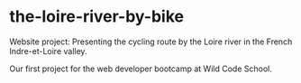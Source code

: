# the-loire-river-by-bike
Website project: Presenting the cycling route by the Loire river in the French Indre-et-Loire valley.

Our first project for the web developer bootcamp at Wild Code School.
